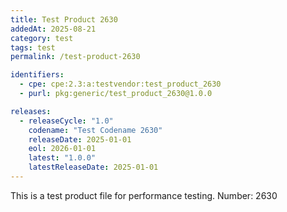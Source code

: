 ```yaml
---
title: Test Product 2630
addedAt: 2025-08-21
category: test
tags: test
permalink: /test-product-2630

identifiers:
  - cpe: cpe:2.3:a:testvendor:test_product_2630
  - purl: pkg:generic/test_product_2630@1.0.0

releases:
  - releaseCycle: "1.0"
    codename: "Test Codename 2630"
    releaseDate: 2025-01-01
    eol: 2026-01-01
    latest: "1.0.0"
    latestReleaseDate: 2025-01-01
---
```


This is a test product file for performance testing. Number: 2630
